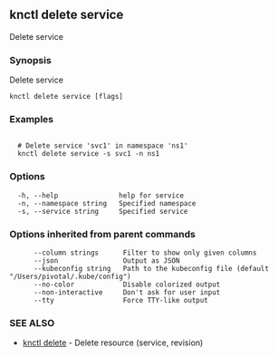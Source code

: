 ## knctl delete service

Delete service

### Synopsis

Delete service

```
knctl delete service [flags]
```

### Examples

```

  # Delete service 'svc1' in namespace 'ns1'
  knctl delete service -s svc1 -n ns1
```

### Options

```
  -h, --help               help for service
  -n, --namespace string   Specified namespace
  -s, --service string     Specified service
```

### Options inherited from parent commands

```
      --column strings      Filter to show only given columns
      --json                Output as JSON
      --kubeconfig string   Path to the kubeconfig file (default "/Users/pivotal/.kube/config")
      --no-color            Disable colorized output
      --non-interactive     Don't ask for user input
      --tty                 Force TTY-like output
```

### SEE ALSO

* [knctl delete](knctl_delete.md)	 - Delete resource (service, revision)

